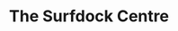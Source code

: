 ---
title: "The Surfdock Centre"
address: "Grand Canal Dock, South Dock Road, Dublin City Area South, Co. Dublin, Dublin 4"
tel: "+353 (0)1 668 3945"
county: "Dublin"
category: "Surfing"
type: "Content"
lat: "53.33458709716797"
lng: "-6.229301929473877"
---